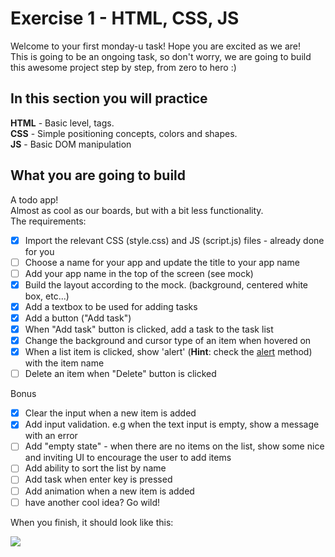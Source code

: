 # Exercise 1 - HTML, CSS, JS

Welcome to your first monday-u task! Hope you are excited as we are!  
This is going to be an ongoing task, so don't worry, we are going to build this awesome project step by step, from zero to hero :)

## In this section you will practice

**HTML** - Basic level, tags.  
**CSS** - Simple positioning concepts, colors and shapes.  
**JS** - Basic DOM manipulation

## What you are going to build

A todo app!  
Almost as cool as our boards, but with a bit less functionality.  
The requirements:

- [x] Import the relevant CSS (style.css) and JS (script.js) files - already done for you
- [ ] Choose a name for your app and update the title to your app name
- [ ] Add your app name in the top of the screen (see mock)
- [x] Build the layout according to the mock. (background, centered white box, etc...)
- [x] Add a textbox to be used for adding tasks
- [x] Add a button ("Add task")
- [x] When "Add task" button is clicked, add a task to the task list
- [x] Change the background and cursor type of an item when hovered on
- [x] When a list item is clicked, show 'alert' (**Hint**: check the [alert](https://developer.mozilla.org/en-US/docs/Web/API/Window/alert) method) with the item name
- [ ] Delete an item when "Delete" button is clicked

Bonus

- [x] Clear the input when a new item is added
- [x] Add input validation. e.g when the text input is empty, show a message with an error
- [ ] Add "empty state" - when there are no items on the list, show some nice and inviting UI to encourage the user to add items
- [ ] Add ability to sort the list by name
- [ ] Add task when enter key is pressed
- [ ] Add animation when a new item is added
- [ ] have another cool idea? Go wild!

When you finish, it should look like this:

![](https://res.cloudinary.com/practicaldev/image/fetch/s--pyyuGSZ9--/c_imagga_scale,f_auto,fl_progressive,h_420,q_auto,w_1000/https://dev-to-uploads.s3.amazonaws.com/i/o96lsrld21tk232kidu4.png)
